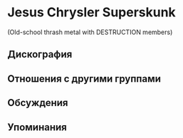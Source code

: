 # Jesus Chrysler Superskunk

(Old-school thrash metal with DESTRUCTION members)

## Дискография


## Отношения с другими группами


## Обсуждения


## Упоминания


